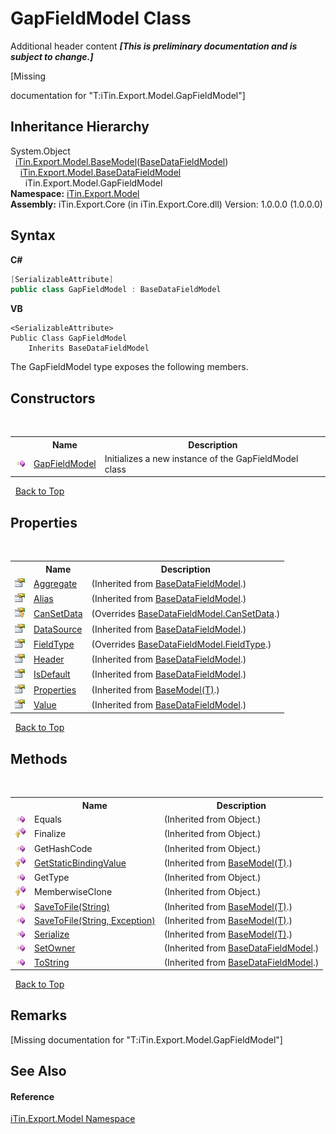 # GapFieldModel Class
Additional header content _**\[This is preliminary documentation and is subject to change.\]**_

\[Missing <summary> documentation for "T:iTin.Export.Model.GapFieldModel"\]


## Inheritance Hierarchy
System.Object<br />&nbsp;&nbsp;<a href="6632f561-4175-f1f2-939c-ac8b10159529">iTin.Export.Model.BaseModel</a>(<a href="8fa48ff7-1da1-90fc-d579-d2d214806b70">BaseDataFieldModel</a>)<br />&nbsp;&nbsp;&nbsp;&nbsp;<a href="8fa48ff7-1da1-90fc-d579-d2d214806b70">iTin.Export.Model.BaseDataFieldModel</a><br />&nbsp;&nbsp;&nbsp;&nbsp;&nbsp;&nbsp;iTin.Export.Model.GapFieldModel<br />
**Namespace:**&nbsp;<a href="ef57ffcc-e95e-b212-5a46-9aa6f5a3511f">iTin.Export.Model</a><br />**Assembly:**&nbsp;iTin.Export.Core (in iTin.Export.Core.dll) Version: 1.0.0.0 (1.0.0.0)

## Syntax

**C#**<br />
``` C#
[SerializableAttribute]
public class GapFieldModel : BaseDataFieldModel
```

**VB**<br />
``` VB
<SerializableAttribute>
Public Class GapFieldModel
	Inherits BaseDataFieldModel
```

The GapFieldModel type exposes the following members.


## Constructors
&nbsp;<table><tr><th></th><th>Name</th><th>Description</th></tr><tr><td>![Public method](media/pubmethod.gif "Public method")</td><td><a href="f503ce4b-05f1-67cc-e55f-eb9650ca9b05">GapFieldModel</a></td><td>
Initializes a new instance of the GapFieldModel class</td></tr></table>&nbsp;
<a href="#gapfieldmodel-class">Back to Top</a>

## Properties
&nbsp;<table><tr><th></th><th>Name</th><th>Description</th></tr><tr><td>![Public property](media/pubproperty.gif "Public property")</td><td><a href="6fd821d2-d14a-35aa-9ce5-f51fd85ece61">Aggregate</a></td><td> (Inherited from <a href="8fa48ff7-1da1-90fc-d579-d2d214806b70">BaseDataFieldModel</a>.)</td></tr><tr><td>![Public property](media/pubproperty.gif "Public property")</td><td><a href="42a2dc46-efe2-e637-5b23-854c5bf69b3d">Alias</a></td><td> (Inherited from <a href="8fa48ff7-1da1-90fc-d579-d2d214806b70">BaseDataFieldModel</a>.)</td></tr><tr><td>![Protected property](media/protproperty.gif "Protected property")</td><td><a href="2d57a70f-6831-d23e-6764-6ea11d6d51bf">CanSetData</a></td><td> (Overrides <a href="58753661-1285-0c53-bfdc-b40f0d71b79d">BaseDataFieldModel.CanSetData</a>.)</td></tr><tr><td>![Public property](media/pubproperty.gif "Public property")</td><td><a href="9f446197-1978-cd76-ab53-f587a1763514">DataSource</a></td><td> (Inherited from <a href="8fa48ff7-1da1-90fc-d579-d2d214806b70">BaseDataFieldModel</a>.)</td></tr><tr><td>![Public property](media/pubproperty.gif "Public property")</td><td><a href="6605a277-e2fd-6820-ac6d-b9c76a508d37">FieldType</a></td><td> (Overrides <a href="bec37466-74cb-a2f6-5fe7-cf4d22073118">BaseDataFieldModel.FieldType</a>.)</td></tr><tr><td>![Public property](media/pubproperty.gif "Public property")</td><td><a href="0e07da86-a01a-2273-c038-ebeca9079cfd">Header</a></td><td> (Inherited from <a href="8fa48ff7-1da1-90fc-d579-d2d214806b70">BaseDataFieldModel</a>.)</td></tr><tr><td>![Public property](media/pubproperty.gif "Public property")</td><td><a href="74317f4c-07e9-b536-12f8-9515ff849828">IsDefault</a></td><td> (Inherited from <a href="8fa48ff7-1da1-90fc-d579-d2d214806b70">BaseDataFieldModel</a>.)</td></tr><tr><td>![Public property](media/pubproperty.gif "Public property")</td><td><a href="7e88785e-5670-4515-defa-d3f60ae16111">Properties</a></td><td> (Inherited from <a href="6632f561-4175-f1f2-939c-ac8b10159529">BaseModel(T)</a>.)</td></tr><tr><td>![Public property](media/pubproperty.gif "Public property")</td><td><a href="37389ccf-36e1-9882-3d30-2ffbf735957a">Value</a></td><td> (Inherited from <a href="8fa48ff7-1da1-90fc-d579-d2d214806b70">BaseDataFieldModel</a>.)</td></tr></table>&nbsp;
<a href="#gapfieldmodel-class">Back to Top</a>

## Methods
&nbsp;<table><tr><th></th><th>Name</th><th>Description</th></tr><tr><td>![Public method](media/pubmethod.gif "Public method")</td><td>Equals</td><td> (Inherited from Object.)</td></tr><tr><td>![Protected method](media/protmethod.gif "Protected method")</td><td>Finalize</td><td> (Inherited from Object.)</td></tr><tr><td>![Public method](media/pubmethod.gif "Public method")</td><td>GetHashCode</td><td> (Inherited from Object.)</td></tr><tr><td>![Protected method](media/protmethod.gif "Protected method")</td><td><a href="4253f171-71af-35d6-e1b1-47af647eb205">GetStaticBindingValue</a></td><td> (Inherited from <a href="6632f561-4175-f1f2-939c-ac8b10159529">BaseModel(T)</a>.)</td></tr><tr><td>![Public method](media/pubmethod.gif "Public method")</td><td>GetType</td><td> (Inherited from Object.)</td></tr><tr><td>![Protected method](media/protmethod.gif "Protected method")</td><td>MemberwiseClone</td><td> (Inherited from Object.)</td></tr><tr><td>![Public method](media/pubmethod.gif "Public method")</td><td><a href="60537b6c-f261-e08e-2eee-1007e9760316">SaveToFile(String)</a></td><td> (Inherited from <a href="6632f561-4175-f1f2-939c-ac8b10159529">BaseModel(T)</a>.)</td></tr><tr><td>![Public method](media/pubmethod.gif "Public method")</td><td><a href="81bbc161-83e1-ff91-7904-4b6a5260f76c">SaveToFile(String, Exception)</a></td><td> (Inherited from <a href="6632f561-4175-f1f2-939c-ac8b10159529">BaseModel(T)</a>.)</td></tr><tr><td>![Public method](media/pubmethod.gif "Public method")</td><td><a href="d84fa1d2-692a-9e10-e839-60da45d50f19">Serialize</a></td><td> (Inherited from <a href="6632f561-4175-f1f2-939c-ac8b10159529">BaseModel(T)</a>.)</td></tr><tr><td>![Public method](media/pubmethod.gif "Public method")</td><td><a href="287ba434-f31e-cb46-c8b8-c3d8097b40f3">SetOwner</a></td><td> (Inherited from <a href="8fa48ff7-1da1-90fc-d579-d2d214806b70">BaseDataFieldModel</a>.)</td></tr><tr><td>![Public method](media/pubmethod.gif "Public method")</td><td><a href="1652b852-3e6a-35f3-efe4-08182b6a3f9a">ToString</a></td><td> (Inherited from <a href="8fa48ff7-1da1-90fc-d579-d2d214806b70">BaseDataFieldModel</a>.)</td></tr></table>&nbsp;
<a href="#gapfieldmodel-class">Back to Top</a>

## Remarks
\[Missing <remarks> documentation for "T:iTin.Export.Model.GapFieldModel"\]

## See Also


#### Reference
<a href="ef57ffcc-e95e-b212-5a46-9aa6f5a3511f">iTin.Export.Model Namespace</a><br />